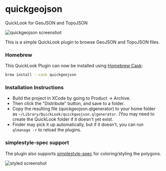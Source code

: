 quickgeojson
============

QuickLook for GeoJSON and TopoJSON

![quickgeojson screenshot](screenshot1.png?raw=true)

This is a simple QuickLook plugin to browse GeoJSON and TopoJSON files.

### Homebrew

This QuickLook Plugin can now be installed using [Homebrew Cask](https://github.com/caskroom/homebrew-cask):

```bash
brew install --cask quickgeojson
```

### Installation Instructions

* Build the project in XCode by going to Product -> Archive. 
* Then click the "Distribute" button, and save to a folder.
* Copy the resulting file (quickgeojson.qlgenerator) to your home folder as `~/Library/QuickLook/quickgeojson.qlgenerator`. (You may need to create the QuickLook folder if it doesn't yet exist.
* Finder may pick it up automatically, but if it doesn't, you can run `qlmanage -r` to reload the plugins.

### simplestyle-spec support
The plugin also supports [simplestyle-spec](https://github.com/mapbox/simplestyle-spec) for coloring/styling the polygons. 

![styled screenshot](screenshot2.png?raw=true)

